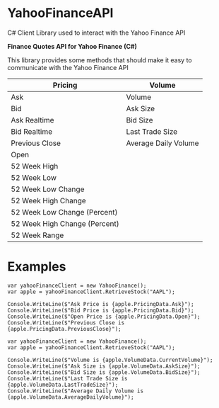 # YahooFinanceAPI
C# Client Library used to interact with the Yahoo Finance API

<b>Finance Quotes API for Yahoo Finance (C#)</b>

This library provides some methods that should make it easy to communicate with the Yahoo Finance API

| Pricing                       | Volume               |
|-------------------------------|----------------------|
| Ask                           | Volume               |
| Bid                           | Ask Size             |
| Ask Realtime                  | Bid Size             |
| Bid Realtime                  | Last Trade Size      |
| Previous Close                | Average Daily Volume |
| Open                          |                      |
| 52 Week High                  |                      |
| 52 Week Low                   |                      |
| 52 Week Low Change            |                      |
| 52 Week High Change           |                      |
| 52 Week Low Change (Percent)  |                      |
| 52 Week High Change (Percent) |                      |
| 52 Week Range                 |                      |

<h1>Examples</h1>

````
var yahooFinanceClient = new YahooFinance();
var apple = yahooFinanceClient.RetrieveStock("AAPL");

Console.WriteLine($"Ask Price is {apple.PricingData.Ask}");
Console.WriteLine($"Bid Price is {apple.PricingData.Bid}");
Console.WriteLine($"Open Price is {apple.PricingData.Open}");
Console.WriteLine($"Previous Close is {apple.PricingData.PreviousClose}");
````

````
var yahooFinanceClient = new YahooFinance();
var apple = yahooFinanceClient.RetrieveStock("AAPL");

Console.WriteLine($"Volume is {apple.VolumeData.CurrentVolume}");
Console.WriteLine($"Ask Size is {apple.VolumeData.AskSize}");
Console.WriteLine($"Bid Size is {apple.VolumeData.BidSize}");
Console.WriteLine($"Last Trade Size is {apple.VolumeData.LastTradeSize}");
Console.WriteLine($"Average Daily Volume is {apple.VolumeData.AverageDailyVolume}");
````            
